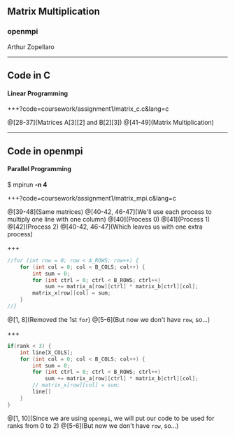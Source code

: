 ## Matrix  Multiplication
### openmpi

Arthur Zopellaro

---

## Code in C
#### Linear Programming

+++?code=coursework/assignment1/matrix_c.c&lang=c

@[28-37](Matrices A[3][2] and B[2][3])
@[41-49](Matrix Multiplication)

---

## Code in openmpi
#### Parallel Programming
$ mpirun **-n 4**

+++?code=coursework/assignment1/matrix_mpi.c&lang=c

@[39-48](Same matrices)
@[40-42, 46-47](We'll use each process to multiply one line with one column)
@[40](Process 0)
@[41](Process 1)
@[42](Process 2)
@[40-42, 46-47](Which leaves us with one extra process)

+++

```c
//for (int row = 0; row < A_ROWS; row++) {
    for (int col = 0; col < B_COLS; col++) {
        int sum = 0;
        for (int ctrl = 0; ctrl < B_ROWS; ctrl++)
            sum += matrix_a[row][ctrl] * matrix_b[ctrl][col];
        matrix_x[row][col] = sum;
    }
//}
```

@[1, 8](Removed the 1st `for`)
@[5-6](But now we don't have `row`, so...)

+++

```c
if(rank < 3) {
    int line[X_COLS];
    for (int col = 0; col < B_COLS; col++) {
        int sum = 0;
        for (int ctrl = 0; ctrl < B_ROWS; ctrl++)
            sum += matrix_a[row][ctrl] * matrix_b[ctrl][col];
        // matrix_x[row][col] = sum;
        line[]
    }
}
```

@[1, 10](Since we are using `openmpi`, we will put our code to be used for ranks from 0 to 2)
@[5-6](But now we don't have `row`, so...)
